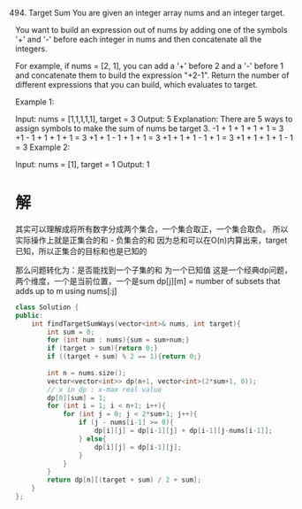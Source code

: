 494. Target Sum
You are given an integer array nums and an integer target.

You want to build an expression out of nums by adding one of the symbols '+' and '-' before each integer in nums and then concatenate all the integers.

For example, if nums = [2, 1], you can add a '+' before 2 and a '-' before 1 and concatenate them to build the expression "+2-1".
Return the number of different expressions that you can build, which evaluates to target.

 

Example 1:

Input: nums = [1,1,1,1,1], target = 3
Output: 5
Explanation: There are 5 ways to assign symbols to make the sum of nums be target 3.
-1 + 1 + 1 + 1 + 1 = 3
+1 - 1 + 1 + 1 + 1 = 3
+1 + 1 - 1 + 1 + 1 = 3
+1 + 1 + 1 - 1 + 1 = 3
+1 + 1 + 1 + 1 - 1 = 3
Example 2:

Input: nums = [1], target = 1
Output: 1

# 解
其实可以理解成将所有数字分成两个集合，一个集合取正，一个集合取负。
所以实际操作上就是正集合的和 - 负集合的和
因为总和可以在O(n)内算出来，target已知，所以正集合的目标和也是已知的

那么问题转化为：是否能找到一个子集的和 为一个已知值
这是一个经典dp问题，两个维度，一个是当前位置，一个是sum
dp[j][m] = number of subsets that adds up to m using nums[:j]

```c++
class Solution {
public:
    int findTargetSumWays(vector<int>& nums, int target){
        int sum = 0;
        for (int num : nums){sum = sum+num;}
        if (target > sum){return 0;}
        if ((target + sum) % 2 == 1){return 0;}
        
        int n = nums.size();
        vector<vector<int>> dp(n+1, vector<int>(2*sum+1, 0));
        // x in dp : x-max real value
        dp[0][sum] = 1;
        for (int i = 1; i < n+1; i++){
            for (int j = 0; j < 2*sum+1; j++){
                if (j - nums[i-1] >= 0){
                    dp[i][j] = dp[i-1][j] + dp[i-1][j-nums[i-1]];
                } else{
                    dp[i][j] = dp[i-1][j];
                }
            }
        }
        return dp[n][(target + sum) / 2 + sum];
    }
};
```